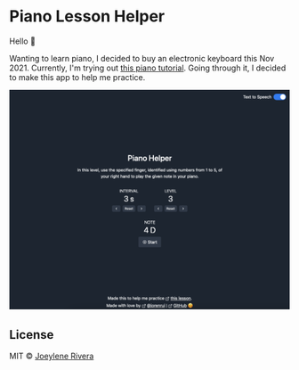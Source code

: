 # Piano Lesson Helper

Hello 👋

Wanting to learn piano, I decided to buy an electronic keyboard this Nov 2021. Currently, I'm trying out [this piano tutorial](https://www.youtube.com/watch?v=QBH6IpRkVDs). Going through it, I decided to make this app to help me practice.

![Screenshot of the App wherein it has a title of "Piano Lesson Helper". It contains the level description, the interval in seconds and its controls, the level and its controls, and the note with a play button.](assets/img/app-screenshot.png)

## License

MIT © [Joeylene Rivera](https://github.com/jorenrui)